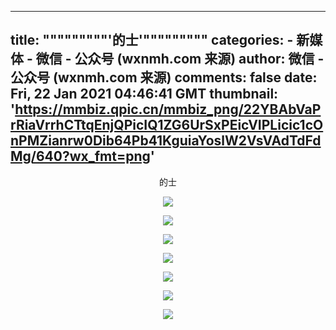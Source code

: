 
---
title: """""""""'的士'"""""""""
categories: 
    - 新媒体
    - 微信 - 公众号 (wxnmh.com 来源)
author: 微信 - 公众号 (wxnmh.com 来源)
comments: false
date: Fri, 22 Jan 2021 04:46:41 GMT
thumbnail: 'https://mmbiz.qpic.cn/mmbiz_png/22YBAbVaPrRiaVrrhCTtqEnjQPicIQ1ZG6UrSxPEicVIPLicic1cOnPMZianrw0Dib64Pb41KguiaYoslW2VsVAdTdFdMg/640?wx_fmt=png'
---

<div>   
<div style="max-width: 800px;margin: 0 auto;text-align: center;">
<p>的士</p><p><img class="rich_pages" data-ratio="1.25" data-s="300,640" src="https://mmbiz.qpic.cn/mmbiz_png/22YBAbVaPrRiaVrrhCTtqEnjQPicIQ1ZG6UrSxPEicVIPLicic1cOnPMZianrw0Dib64Pb41KguiaYoslW2VsVAdTdFdMg/640?wx_fmt=png" data-type="png" data-w="1080" style referrerpolicy="no-referrer"></p><p><img class="rich_pages" data-ratio="1.25" data-s="300,640" src="https://mmbiz.qpic.cn/mmbiz_png/22YBAbVaPrRiaVrrhCTtqEnjQPicIQ1ZG6jWD87sric4C9yZzRMD9eGOsFmgDJorfMUoSzy8aNuqwoDlibenOCTmEQ/640?wx_fmt=png" data-type="png" data-w="1080" style referrerpolicy="no-referrer"></p><p><img class="rich_pages" data-ratio="1.25" data-s="300,640" src="https://mmbiz.qpic.cn/mmbiz_png/22YBAbVaPrRiaVrrhCTtqEnjQPicIQ1ZG67EKm6DAmVatWVQZtM6ib0ZzxQxQEh5LnvyQCdask0JGXibE3zc8NQzibg/640?wx_fmt=png" data-type="png" data-w="1080" style referrerpolicy="no-referrer"></p><p><img class="rich_pages" data-ratio="1.25" data-s="300,640" src="https://mmbiz.qpic.cn/mmbiz_png/22YBAbVaPrRiaVrrhCTtqEnjQPicIQ1ZG66Lv2PacvyCQldDKwSgem0b2UeCgfLuuichrqm1DfYOQOznnruKYNEfA/640?wx_fmt=png" data-type="png" data-w="1080" style referrerpolicy="no-referrer"></p><p><img class="rich_pages" data-ratio="1.25" data-s="300,640" src="https://mmbiz.qpic.cn/mmbiz_png/22YBAbVaPrRiaVrrhCTtqEnjQPicIQ1ZG6f36AzujgE4PLTgib6IdDeW27PHMvR3hVxk3mkSMIdZbJCYKUEADUZLA/640?wx_fmt=png" data-type="png" data-w="1080" style referrerpolicy="no-referrer"></p><p><img class="rich_pages" data-ratio="1.25" data-s="300,640" src="https://mmbiz.qpic.cn/mmbiz_png/22YBAbVaPrRiaVrrhCTtqEnjQPicIQ1ZG6PLIEibET6wa6yFwd1sFlewNZqj0xYXxx3icSFGt8D3u2rmoUgfpJxmnQ/640?wx_fmt=png" data-type="png" data-w="1080" style referrerpolicy="no-referrer"></p><p><img class="rich_pages" data-ratio="1.25" data-s="300,640" src="https://mmbiz.qpic.cn/mmbiz_png/22YBAbVaPrRiaVrrhCTtqEnjQPicIQ1ZG67Jjvia9DlbbdvxQIqjW3YJxTJgK3Wed02iacfa3A4KrJGD1kXunqwoLg/640?wx_fmt=png" data-type="png" data-w="1080" style referrerpolicy="no-referrer"></p>
</div>  
</div>
            